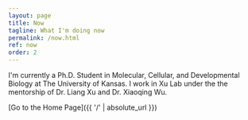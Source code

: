 ```yaml
---
layout: page
title: Now
tagline: What I'm doing now
permalink: /now.html
ref: now
order: 2
---
```


I'm currently a Ph.D. Student in Molecular, Cellular, and Developmental Biology at The University of Kansas.
I work in Xu Lab under the the mentorship of Dr. Liang Xu and Dr. Xiaoqing Wu.

[Go to the Home Page]({{ '/' | absolute_url }})
